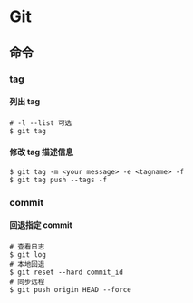 # Git

## 命令

### tag

#### 列出 tag

```shell
# -l --list 可选
$ git tag
```



#### 修改 tag 描述信息

```shell
$ git tag -m <your message> -e <tagname> -f
$ git tag push --tags -f
```

### commit

#### 回退指定 commit

```shell
# 查看日志
$ git log
# 本地回退
$ git reset --hard commit_id
# 同步远程
$ git push origin HEAD --force
```